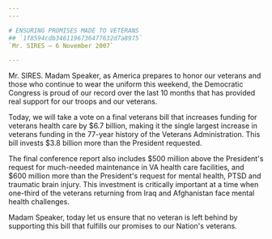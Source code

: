 ```yaml
---
---

# ENSURING PROMISES MADE TO VETERANS
## `1f8594cdb3461196736477632d7a8975`
`Mr. SIRES — 6 November 2007`

---
```



Mr. SIRES. Madam Speaker, as America prepares to honor our veterans 
and those who continue to wear the uniform this weekend, the Democratic 
Congress is proud of our record over the last 10 months that has 
provided real support for our troops and our veterans.

Today, we will take a vote on a final veterans bill that increases 
funding for veterans health care by $6.7 billion, making it the single 
largest increase in veterans funding in the 77-year history of the 
Veterans Administration. This bill invests $3.8 billion more than the 
President requested.

The final conference report also includes $500 million above the 
President's request for much-needed maintenance in VA health care 
facilities, and $600 million more than the President's request for 
mental health, PTSD and traumatic brain injury. This investment is 
critically important at a time when one-third of the veterans returning 
from Iraq and Afghanistan face mental health challenges.

Madam Speaker, today let us ensure that no veteran is left behind by 
supporting this bill that fulfills our promises to our Nation's 
veterans.
